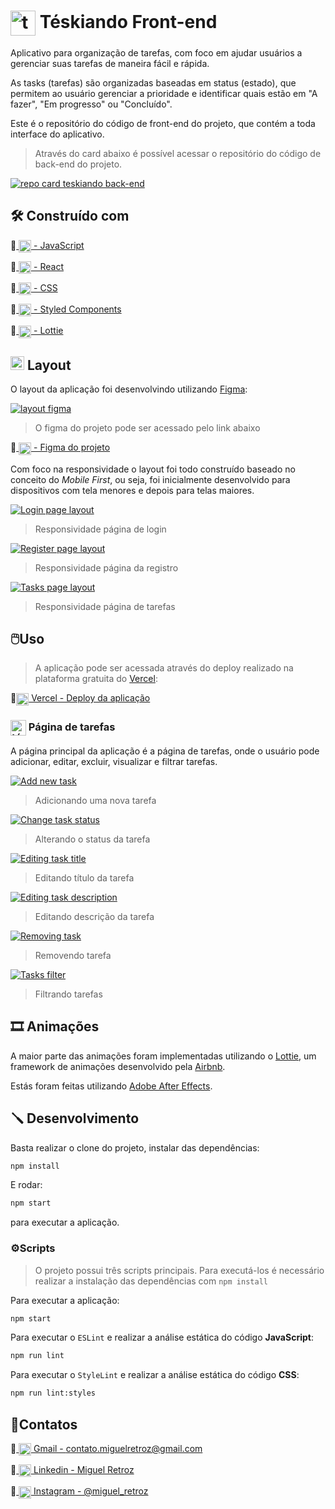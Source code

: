 # <a href="#-téskiando-front-end"><img alt="téskiando logo" align="center" src="./public/readme/teskiando-logo.svg" width="40"/></a> Téskiando Front-end

Aplicativo para organização de tarefas, com foco em ajudar usuários a gerenciar suas tarefas de maneira fácil e rápida.

As tasks (tarefas) são organizadas baseadas em status (estado), que permitem ao usuário gerenciar a prioridade e identificar quais estão em "A fazer", "Em progresso" ou "Concluído".

Este é o repositório do código de front-end do projeto, que contém a toda interface do aplicativo.

> Através do card abaixo é possível acessar o repositório do código de back-end do projeto.

<a href="https://github.com/miguelretroz/teskiando-back-end">
  <img alt="repo card teskiando back-end" align="center" src="./public/readme/repo-card-teskiando-back-end.svg">
</a>

## 🛠️ Construído com

🔹<a href="https://developer.mozilla.org/en-US/docs/Web/JavaScript">
  <img alt="JavaScript" align="center" src="./public/readme/js-logo.svg" height="20">
    - JavaScript
</a>

🔹<a href="https://reactjs.org/">
    <img alt="React js" align="center" src="./public/readme/react-logo.svg" height="20">
     - React
  </a>

🔹<a href="https://developer.mozilla.org/en-US/docs/Web/CSS">
  <img align="center" src="./public/readme/css3-logo.svg" height="20">
    - CSS
</a>

🔹<a href="https://styled-components.com/">
    <img alt="Lottie" align="center" src="./public/readme/styled-components-logo.png" height="20">
    - Styled Components
</a>

🔹<a href="https://airbnb.io/lottie/#/">
    <img alt="Lottie" align="center" src="./public/readme/lottie-logo.svg" height="20">
    - Lottie
</a>

## <a href="#-layout"><img alt="layout icon" src="./public/readme/layout-icon.svg" width="22"/></a> Layout

O layout da aplicação foi desenvolvindo utilizando <a href="https://www.figma.com/">Figma</a>:

<a href="https://www.figma.com/file/223s9lQYRSZV2lkljuDQeH/T%C3%A9skiando?node-id=3%3A22">
  <img align="center" alt="layout figma" src="./public/readme/figma.png">
</a>

> O figma do projeto pode ser acessado pelo link abaixo

🔹<a href="https://www.figma.com/file/223s9lQYRSZV2lkljuDQeH/T%C3%A9skiando?node-id=3%3A22">
  <img align="center" src="./public/readme/figma-logo.svg" height="20">
    - Figma do projeto
</a>

Com foco na responsividade o layout foi todo construído baseado no conceito do *Mobile First*, ou seja, foi inicialmente desenvolvido para dispositivos com tela menores e depois para telas maiores.

<a href="#-layout">
  <img alt="Login page layout" align="center" src="./public/readme/teskiando-login-responsive.gif">
</a>

> Responsividade página de login

<a href="#-layout">
  <img alt="Register page layout" align="center" src="./public/readme/teskiando-register-responsive.gif">
</a>

> Responsividade página da registro

<a href="#-layout">
  <img alt="Tasks page layout" align="center" src="./public/readme/teskiando-tasks-responsive.gif">
</a>

> Responsividade página de tarefas

## 🖱️Uso
> A aplicação pode ser acessada através do deploy realizado na plataforma gratuita do <a href="https://vercel.com/" >Vercel</a>:

🔹<a  href="https://teskiando.vercel.app/" target="_blank"><img alt="vercel logo" 
  align="center" src="./public/readme/vercel-logo.svg" width="20"/> Vercel - Deploy da aplicação</a>

### <a href="#-página-de-tarefas"><img alt="téskiando logo" align="center" src="./public/readme/teskiando-logo.svg" width="25"/></a> Página de tarefas

A página principal da aplicação é a página de tarefas, onde o usuário pode adicionar, editar, excluir, visualizar e filtrar tarefas.

<a href="#-página-de-tarefas">
  <img alt="Add new task" align="center" src="./public/readme/teskiando-tasks-add-new-task.gif">
</a>

> Adicionando uma nova tarefa

<a href="#-página-de-tarefas">
  <img alt="Change task status" align="center" src="./public/readme/teskiando-tasks-change-status.gif">
</a>

> Alterando o status da tarefa

<a href="#-página-de-tarefas">
  <img alt="Editing task title" align="center" src="./public/readme/teskiando-tasks-editing-title.gif">
</a>

> Editando título da tarefa

<a href="#-página-de-tarefas">
  <img alt="Editing task description" align="center" src="./public/readme/teskiando-tasks-editing-description.gif">
</a>

> Editando descrição da tarefa

<a href="#-página-de-tarefas">
  <img alt="Removing task" align="center" src="./public/readme/teskiando-tasks-remove-task.gif">
</a>

> Removendo tarefa

<a href="#-página-de-tarefas">
  <img alt="Tasks filter" align="center" src="./public/readme/teskiando-tasks-filter.gif">
</a>

> Filtrando tarefas

## 🎞️ Animações

A maior parte das animações foram implementadas utilizando o [Lottie](https://airbnb.io/lottie/#/), um framework de animações desenvolvido pela [Airbnb](https://airbnb.io/).

Estás foram feitas utilizando [Adobe After Effects](https://www.adobe.com/br/products/aftereffects.html).

## 🪛 Desenvolvimento
Basta realizar o clone do projeto, instalar das dependências:
```bash
npm install
```

E rodar:
```bash
npm start
```
para executar a aplicação.

### ⚙️Scripts
> O projeto possui três scripts principais. Para executá-los é necessário realizar a instalação das dependências com `npm install`

Para executar a aplicação:
```bash
npm start
```

Para executar o `ESLint` e realizar a análise estática do código **JavaScript**:
```bash
npm run lint
```

Para executar o `StyleLint` e realizar a análise estática do código **CSS**:
```bash
npm run lint:styles
```

## 👤Contatos
🔹<a href = "mailto:contato.miguelretroz@gmail.com" target="_blank">
  <img align="center" src="./public/readme/gmail-logo.svg" width="20">
  Gmail - contato.miguelretroz@gmail.com
</a>

🔹<a href="https://www.linkedin.com/in/miguelretroz/" target="_blank">
  <img align="center" src="./public/readme/linkedin-logo.svg" width="20">
  Linkedin - Miguel Retroz
</a>

🔹<a href = "https://www.instagram.com/miguel_retroz/" target="_blank">
  <img align="center" src="./public/readme/instagram-logo.svg" width="20">
  Instagram - @miguel_retroz
</a>
